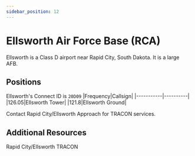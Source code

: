 ```yaml
---
sidebar_position: 12
---
```


# Ellsworth Air Force Base (RCA)
Ellsworth is a Class D airport near Rapid City, South Dakota. It is a large AFB.

## Positions
Ellsworth's Connect ID is ```20D09```
|Frequency|Callsign|
|-----------|----------|
|126.05|Ellsworth Tower|
|121.8|Ellsworth Ground|

Contact Rapid City/Ellsworth Approach for TRACON services.

## Additional Resources
Rapid City/Ellsworth TRACON